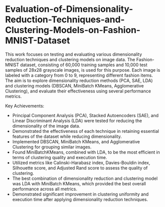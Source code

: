 # Evaluation-of-Dimensionality-Reduction-Techniques-and-Clustering-Models-on-Fashion-MNIST-Dataset
This work focuses on testing and evaluating various dimensionality reduction techniques and clustering models on image data. The Fashion-MNIST dataset, consisting of 60,000 training samples and 10,000 test samples of 28x28 grayscale images, is used for this purpose. Each image is labeled with a category from 0 to 9, representing different fashion items. The aim is to explore dimensionality reduction methods (PCA, SAE, LDA) and clustering models (DBSCAN, MiniBatch KMeans, Agglomerative Clustering), and evaluate their effectiveness using several performance metrics.

Key Achievements:
- Principal Component Analysis (PCA), Stacked Autoencoders (SAE), and Linear Discriminant Analysis (LDA) were tested for reducing the dimensionality of the image data.
- Demonstrated the effectiveness of each technique in retaining essential features of the dataset while reducing dimensionality.
- Implemented DBSCAN, MiniBatch KMeans, and Agglomerative Clustering for grouping similar images.
- Found MiniBatchKMeans, combined with LDA, to be the most efficient in terms of clustering quality and execution time.
- Utilized metrics like Calinski-Harabasz index, Davies-Bouldin index, Silhouette score, and Adjusted Rand score to assess the quality of clustering.
- The best combination of dimensionality reduction and clustering model was LDA with MiniBatch KMeans, which provided the best overall performance across all metrics.
- Demonstrated significant improvement in clustering uniformity and execution time after applying dimensionality reduction techniques.
